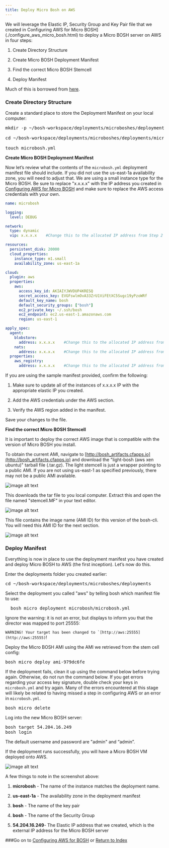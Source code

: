 ```yaml
---
title: Deploy Micro Bosh on AWS
---
```


We will leverage the Elastic IP, Security Group and Key Pair file that we created in Configuring AWS for Micro BOSH](./configure_aws_micro_bosh.html) to deploy a Micro BOSH server on AWS in four steps:

1. Create Directory Structure

2. Create Micro BOSH Deployment Manifest

3. Find the correct Micro BOSH Stemcell

4. Deploy Manifest

Much of this is borrowed from [here](http://blog.cloudfoundry.com/2012/09/06/deploying-to-aws-using-cloud-foundry-bosh/).

### Create Directory Structure

Create a standard place to store the Deployment Manifest on your local computer:

<pre class="terminal">
mkdir -p ~/bosh-workspace/deployments/microboshes/deployments/microbosh

cd ~/bosh-workspace/deployments/microboshes/deployments/microbosh

touch microbosh.yml
</pre>

**Create Micro BOSH Deployment Manifest**

Now let’s review what the contents of the `microbosh.yml` deployment
manifest file should include. If you did not use the us-east-1a
availability zone, you will need to adjust that. We are using a small instance type for the Micro BOSH. Be sure to replace "x.x.x.x" with
the IP address you created in [Configuring AWS for Micro BOSH](./configure_aws_micro_bosh.html) and make sure to replace the AWS access credentials with your own.

~~~yaml
name: microbosh

logging:
  level: DEBUG

network:
  type: dynamic
  vip: x.x.x.x    #Change this to the allocated IP address from Step 2

resources:
  persistent_disk: 20000
  cloud_properties:
    instance_type: m1.small
    availability_zone: us-east-1a

cloud:
  plugin: aws
  properties:
    aws:
      access_key_id: AKIAIYJWVDUP4KRESQ
      secret_access_key: EVGFswlmOvA33ZrU1ViFEtXC5Sugc19yPzoWRf
      default_key_name: bosh
      default_security_groups: ["bosh"]
      ec2_private_key: ~/.ssh/bosh
      ec2_endpoint: ec2.us-east-1.amazonaws.com
      region: us-east-1

apply_spec:
  agent:
    blobstore:
      address: x.x.x.x    #Change this to the allocated IP address from Step 2
    nats:
      address: x.x.x.x    #Change this to the allocated IP address from Step 2
  properties:
    aws_registry:
      address: x.x.x.x    #Change this to the allocated IP address from Step 2
~~~

If you are using the sample manifest provided, confirm the following:

1. Make sure to update all of the instances of x.x.x.x IP with the appropriate elastic IP you created.

2. Add the AWS credentials under the AWS section.

3. Verify the AWS region added in the manifest.

Save your changes to the file.

**Find the correct Micro BOSH Stemcell**

It is important to deploy the correct AWS image that is compatible
with the version of Micro BOSH you install.

To obtain the current AMI, navigate to [http://bosh_artifacts.cfapps.io](http://bosh_artifacts.cfapps.io)
and download the "light-bosh (aws xen ubuntu)" tarball file
(.tar.gz). The light stemcell is just a wrapper pointing to a public
AMI. If you are not using us-east-1 as specified previously, there
may not be a public AMI available.

![image alt text](ec2/image_14.png)

This downloads the tar file to you local computer. Extract this
and open the file named "stemcell.MF" in your text editor.

![image alt text](ec2/image_15.png)

This file contains the image name (AMI ID) for this version of the
bosh-cli. You will need this AMI ID for the next section.

![image alt text](ec2/image_16.png)

### Deploy Manifest

Everything is now in place to use the deployment manifest you have
created and deploy Micro BOSH to AWS (the first inception). Let’s now
do this.

Enter the deployments folder you created earlier:

<pre class="terminal">
cd ~/bosh-workspace/deployments/microboshes/deployments
</pre>

Select the deployment you called "aws" by telling bosh which manifest file to use:

<pre class="terminal">
  bosh micro deployment microbosh/microbosh.yml
</pre>

Ignore the warning: it is not an error, but displays to inform you that the director was mapped to port 25555:

  ``WARNING! Your target has been changed to `[http://aws:25555](http://aws:25555)``!

Deploy the Micro BOSH AMI using the AMI we retrieved from the stem cell config:

<pre class="terminal">
bosh micro deploy ami-979dc6fe
</pre>

If the deployment fails, clean it up using the command below before
trying again. Otherwise, do not run the command below. If you get errors regarding your access key signature, double check your keys in
`microbosh.yml` and try again. Many of the errors encountered at this
stage will likely be related to having missed a step in configuring AWS or an error in `microbosh.yml`.

<pre class="terminal">
bosh micro delete
</pre>

Log into the new Micro BOSH server:

<pre class="terminal">
bosh target 54.204.16.249
bosh login
</pre>

The default username and password are "admin" and “admin”.

If the deployment runs successfully, you will have a Micro BOSH VM deployed onto AWS.

![image alt text](ec2/image_17.png)

A few things to note in the screenshot above:

1. **microbosh** - The name of the instance matches the deployment name.

2. **us-east-1a** - The availability zone in the deployment manifest

3. **bosh** - The name of the key pair

4. **bosh** - The name of the Security Group

5. **54.204.16.249**- The Elastic IP address that we created, which
is the external IP address for the Micro BOSH server

###Go on to [Configuring AWS for BOSH](./configure_aws_bosh.html) or [Return to Index](./index.html)